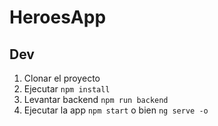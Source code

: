 # HeroesApp

## Dev

1. Clonar el proyecto
2. Ejecutar ``npm install``
3. Levantar backend ``npm run backend``
4. Ejecutar la app ``npm start`` o bien ``ng serve -o``
